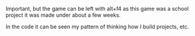 Important, but the game can be left with alt+f4 as this game was a school project it was made under about a few weeks.

In the code it can be seen my pattern of thinking how I build projects, etc.
